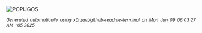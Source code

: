 <div align="justify">
<picture>
    <source media="(prefers-color-scheme: dark)" srcset="https://i.ibb.co/wFY3vyzq/output-gif.gif">
    <source media="(prefers-color-scheme: light)" srcset="https://i.ibb.co/wFY3vyzq/output-gif.gif">
    <img alt="POPUGOS" src="https://i.ibb.co/wFY3vyzq/output-gif.gif">
</picture>

<sub><i>Generated automatically using [x0rzavi/github-readme-terminal](https://github.com/x0rzavi/github-readme-terminal) on Mon Jun 09 06:03:27 AM +05 2025</i></sub>
</div>